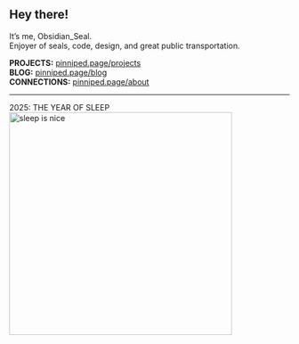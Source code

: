 ## Hey there!
It’s me, Obsidian_Seal.<br />
Enjoyer of seals, code, design, and great public transportation.

**PROJECTS:** [pinniped.page/projects](https://pinniped.page/projects)<br />
**BLOG:** [pinniped.page/blog](https://pinniped.page/blog)<br />
**CONNECTIONS:** [pinniped.page/about](https://pinniped.page/about)<br />

---

2025: THE YEAR OF SLEEP<br />
<img src="https://pinniped.page/images/LEGO-15.png" alt="sleep is nice" width="400"/>
